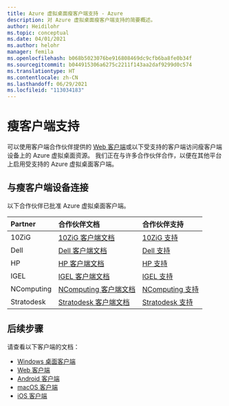 ```yaml
---
title: Azure 虚拟桌面瘦客户端支持 - Azure
description: 对 Azure 虚拟桌面瘦客户端支持的简要概述。
author: Heidilohr
ms.topic: conceptual
ms.date: 04/01/2021
ms.author: helohr
manager: femila
ms.openlocfilehash: b068b5023076be916808469dc9cfb6ba8fe0b34f
ms.sourcegitcommit: b044915306a6275c2211f143aa2daf9299d0c574
ms.translationtype: HT
ms.contentlocale: zh-CN
ms.lasthandoff: 06/29/2021
ms.locfileid: "113034183"
---
```

# <a name="thin-client-support"></a>瘦客户端支持

可以使用客户端合作伙伴提供的 [Web 客户端](connect-web.md)或以下受支持的客户端访问瘦客户端设备上的 Azure 虚拟桌面资源。 我们正在与许多合作伙伴合作，以便在其他平台上启用受支持的 Azure 虚拟桌面客户端。

## <a name="connect-with-your-thin-client-device"></a>与瘦客户端设备连接

以下合作伙伴已批准 Azure 虚拟桌面客户端。

|Partner|合作伙伴文档|合作伙伴支持|
|:------|:--------------------|:--------------|
|10ZiG |[10ZiG 客户端文档](https://www.10zig.com/about/microsoft-windows-virtual-desktop)|[10ZiG 支持](https://www.10zig.com/resources/support_faq)|
|Dell |[Dell 客户端文档](https://www.delltechnologies.com/en-us/collaterals/unauth/data-sheets/products/thin-clients/dell-thinos-9-for-microsoft-wvd.pdf)|[Dell 支持](https://www.dell.com/support)|
|HP |[HP 客户端文档](https://h20195.www2.hp.com/v2/GetDocument.aspx?docname=c07051097)|[HP 支持](https://support.hp.com/us-en/products/workstations-thin-clients)|
|IGEL |[IGEL 客户端文档](https://www.igel.com/igel-solution-family/windows-virtual-desktop/)|[IGEL 支持](https://www.igel.com/support/)|
|NComputing |[NComputing 客户端文档](https://www.ncomputing.com/microsoft)|[NComputing 支持](https://www.ncomputing.com/support/support-options)|
|Stratodesk |[Stratodesk 客户端文档](https://www.stratodesk.com/kb/Microsoft_Windows_Virtual_Desktop_(WVD))|[Stratodesk 支持](https://www.stratodesk.com/support/)|

## <a name="next-steps"></a>后续步骤

请查看以下客户端的文档：

- [Windows 桌面客户端](connect-windows-7-10.md)
- [Web 客户端](connect-web.md)
- [Android 客户端](connect-android.md)
- [macOS 客户端](connect-macos.md)
- [iOS 客户端](connect-ios.md)
